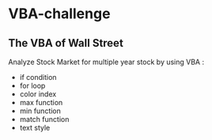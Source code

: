 # VBA-challenge
## The VBA of Wall Street

Analyze Stock Market for multiple year stock by using VBA :

  * if condition
  * for loop
  * color index
  * max function
  * min function
  * match function
  * text style
